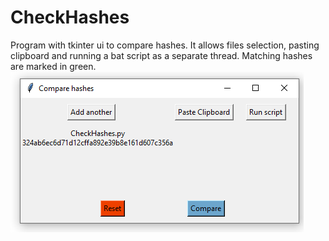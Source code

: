 # CheckHashes

Program with tkinter ui to compare hashes. It allows files selection, pasting clipboard and running a bat script as a separate thread. Matching hashes are marked in green.
![screenshot](screenshot.png?raw=true)